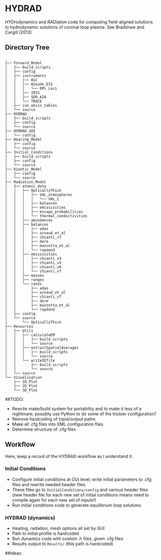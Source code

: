 # HYDRAD
*HYD*rodynamics and *RAD*iation code for computing field-aligned solutions to hydrodynamic solutions of coronal loop plasma. See Bradshaw and Cargill (2013)

## Directory Tree
```
.
├── Forward_Model
│   ├── build_scripts
│   ├── config
│   ├── instruments
│   │   ├── HiC
│   │   ├── Hinode_EIS
│   │   │   └── EM\ Loci
│   │   ├── IRIS
│   │   ├── SDO_AIA
│   │   └── TRACE
│   ├── ion_emiss_tables
│   └── source
├── HYDRAD
│   ├── build_scripts
│   ├── config
│   └── source
├── HYDRAD_GUI
│   └── config
├── Heating_Model
│   ├── config
│   └── source
├── Initial_Conditions
│   ├── build_scripts
│   ├── config
│   └── source
├── Kinetic_Model
│   ├── config
│   └── source
├── Radiation_Model
│   ├── atomic_data
│   │   ├── OpticallyThick
│   │   │   ├── VAL_atmospheres
│   │   │   │   └── VAL_C
│   │   │   ├── balances
│   │   │   ├── emissivities
│   │   │   ├── escape_probabilities
│   │   │   └── thermal_conductivities
│   │   ├── abundances
│   │   ├── balances
│   │   │   ├── adas
│   │   │   ├── arnaud_et_al
│   │   │   ├── chianti_v7
│   │   │   ├── dere
│   │   │   ├── mazzotta_et_al
│   │   │   └── raymond
│   │   ├── emissivities
│   │   │   ├── chianti_v4
│   │   │   ├── chianti_v5
│   │   │   ├── chianti_v6
│   │   │   └── chianti_v7
│   │   ├── masses
│   │   ├── ranges
│   │   └── rates
│   │       ├── adas
│   │       ├── arnaud_et_al
│   │       ├── chianti_v7
│   │       ├── dere
│   │       ├── mazzotta_et_al
│   │       └── raymond
│   ├── config
│   └── source
│       └── OpticallyThick
├── Resources
│   ├── Utils
│   │   ├── calculateEM
│   │   │   ├── build_scripts
│   │   │   └── source
│   │   ├── extractSpatialAverages
│   │   │   ├── build_scripts
│   │   │   └── source
│   │   └── writeIEfile
│   │       ├── build_scripts
│   │       └── source
│   └── source
└── Visualisation
    ├── 1D_Plot
    ├── 2D_Plot
    └── 3D_Plot
```

##TODO:

 - Rewrite make/build system for portability and to make it less of a nightmare; possibly use Python to do some of the trickier configuration?
 - Remove hardcoding of input/output paths
 - Make all .cfg files into XML configuration files
 - Determine structure of .cfg files
 
## Workflow
Here, keep a record of the HYDRAD workflow as I understand it.

### Initial Conditions

- Configure initial conditions at GUI level; write initial parameters to .cfg files and rewrite needed header files
- These files go to `InitialConditions/config` and various header files (new header file for each new set of initial conditions means need to compile again for each new set of inputs!)
- Run initial conditions code to generate equilibrium loop solutions

### HYDRAD (dynamics)

- Heating, radiation, mesh options all set by GUI
- Path to initial profile is hardcoded
- Run dynamics code with custom .h files, given .cfg files
- Results output to `Results/` (this path is hardcoded)

##Ideas